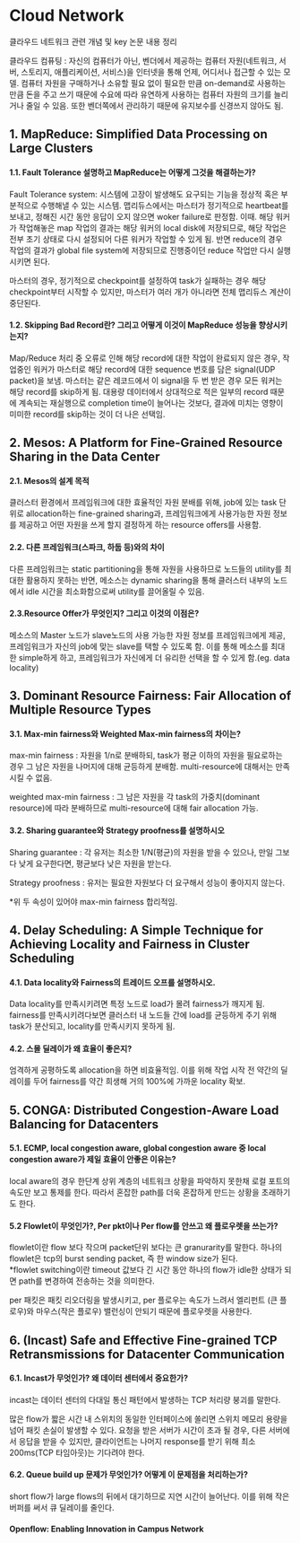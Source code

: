 # Cloud Network

클라우드 네트워크 관련 개념 및 key 논문 내용 정리

클라우드 컴퓨팅 : 자신의 컴퓨터가 아닌, 벤더에서 제공하는 컴퓨터 자원(네트워크, 서버, 스토리지, 애플리케이션, 서비스)을 인터넷을 통해 언제, 어디서나 접근할 수 있는 모델. 컴퓨터 자원을 구매하거나 소유할 필요 없이 필요한 만큼 on-demand로 사용하는 만큼 돈을 주고 쓰기 때문에 수요에 따라 유연하게 사용하는 컴퓨터 자원의 크기를 늘리거나 줄일 수 있음. 또한 벤더쪽에서 관리하기 때문에 유지보수를 신경쓰지 않아도 됨. 


## 1. MapReduce: Simplified Data Processing on Large Clusters

#### 1.1. Fault Tolerance 설명하고 MapReduce는 어떻게 그것을 해결하는가?

Fault Tolerance system: 시스템에 고장이 발생해도 요구되는 기능을 정상적 혹은 부분적으로 수행해낼 수 있는 시스템. 맵리듀스에서는 마스터가 정기적으로 heartbeat를 보내고, 정해진 시간 동안 응답이 오지 않으면 woker failure로 판정함. 이때. 해당 워커가 작업해놓은 map 작업의 결과는 해당 워커의 local disk에 저장되므로, 해당 작업은 전부 초기 상태로 다시 설정되어 다른 워커가 작업할 수 있게 됨. 반면 reduce의 경우 작업의 결과가 global file system에 저장되므로 진행중이던 reduce 작업만 다시 실행시키면 된다.

마스터의 경우, 정기적으로 checkpoint를 설정하여 task가 실패하는 경우 해당 checkpoint부터 시작할 수 있지만, 마스터가 여러 개가 아니라면 전체 맵리듀스 계산이 중단된다.

#### 1.2. Skipping Bad Record란? 그리고 어떻게 이것이 MapReduce 성능을 향상시키는지?

Map/Reduce 처리 중 오류로 인해 해당 record에 대한 작업이 완료되지 않은 경우, 작업중인 워커가 마스터로 해당 record에 대한 sequence 번호를 담은 signal(UDP packet)을 보냄. 마스터는 같은 레코드에서 이 signal을 두 번 받은 경우 모든 워커는 해당 record를 skip하게 됨. 대용량 데이터에서 상대적으로 적은 일부의 record 때문에 계속되는 재실행으로 completion time이 늘어나는 것보다, 결과에 미치는 영향이 미미한 record를 skip하는 것이 더 나은 선택임.


## 2. Mesos: A Platform for Fine-Grained Resource Sharing in the Data Center

#### 2.1. Mesos의 설계 목적

클러스터 환경에서 프레임워크에 대한 효율적인 자원 분배를 위해, job에 있는 task 단위로 allocation하는 fine-grained sharing과, 프레임워크에게 사용가능한 자원 정보를 제공하고 어떤 자원을 쓰게 할지 결정하게 하는 resource offers를 사용함.

#### 2.2. 다른 프레임워크(스파크, 하둡 등)와의 차이

다른 프레임워크는 static partitioning을 통해 자원을 사용하므로 노드들의 utility를 최대한 활용하지 못하는 반면, 메소스는 dynamic sharing을 통해 클러스터 내부의 노드에서 idle 시간을 최소화함으로써 utility를 끌어올릴 수 있음.

#### 2.3.Resource Offer가 무엇인지? 그리고 이것의 이점은?

메소스의 Master 노드가 slave노드의 사용 가능한 자원 정보를 프레임워크에게 제공, 프레임워크가 자신의 job에 맞는 slave를 택할 수 있도록 함. 이를 통해 메소스를 최대한 simple하게 하고, 프레임워크가 자신에게 더 유리한 선택을 할 수 있게 함.(eg. data locality)


## 3. Dominant Resource Fairness: Fair Allocation of Multiple Resource Types

#### 3.1. Max-min fairness와 Weighted Max-min fairness의 차이는?

max-min fairness : 자원을 1/n로 분배하되, task가 평균 이하의 자원을 필요로하는 경우 그 남은 자원을 나머지에 대해 균등하게 분배함. multi-resource에 대해서는 만족시킬 수 없음.

weighted max-min fairness : 그 남은 자원을 각 task의 가중치(dominant resource)에 따라 분배하므로 multi-resource에 대해 fair allocation 가능.

#### 3.2. Sharing guarantee와 Strategy proofness를 설명하시오

Sharing guarantee : 각 유저는 최소한 1/N(평균)의 자원을 받을 수 있으나, 만일 그보다 낮게 요구한다면, 평균보다 낮은 자원을 받는다.

Strategy proofness : 유저는 필요한 자원보다 더 요구해서 성능이 좋아지지 않는다.

*위 두 속성이 있어야 max-min fairness 합리적임.


## 4. Delay Scheduling: A Simple Technique for Achieving Locality and Fairness in Cluster Scheduling

#### 4.1. Data locality와 Fairness의 트레이드 오프를 설명하시오.

Data locality를 만족시키려면 특정 노드로 load가 몰려 fairness가 깨지게 됨. fairness를 만족시키려다보면 클러스터 내 노드들 간에 load를 균등하게 주기 위해 task가 분산되고, locality를 만족시키지 못하게 됨.

#### 4.2. 스몰 딜레이가 왜 효율이 좋은지?

엄격하게 공평하도록 allocation을 하면 비효율적임. 이를 위해 작업 시작 전 약간의 딜레이를 두어 fairness를 약간 희생해 거의 100%에 가까운 locality 확보.


## 5. CONGA: Distributed Congestion-Aware Load Balancing for Datacenters

#### 5.1. ECMP, local congestion aware, global congestion aware 중 local congestion aware가 제일 효율이 안좋은 이유는?

local aware의 경우 한단계 상위 계층의 네트워크 상황을 파악하지 못한채 로컬 포트의 속도만 보고 통제를 한다. 따라서 혼잡한 path를 더욱 혼잡하게 만드는 상황을 초래하기도 한다.

#### 5.2 Flowlet이 무엇인가?, Per pkt이나 Per flow를 안쓰고 왜 플로우렛을 쓰는가?

flowlet이란 flow 보다 작으며 packet단위 보다는 큰 granurarity를 말한다. 하나의 flowlet은 tcp의 burst sending packet, 즉 한 window size가 된다.    
*flowlet switching이란 timeout 값보다 긴 시간 동안 하나의 flow가 idle한 상태가 되면 path를 변경하여 전송하는 것을 의미한다.

per 패킷은 패킷 리오더링을 발생시키고, per 플로우는 속도가 느려서 엘리펀트 (큰 플로우)와 마우스(작은 플로우) 밸런싱이 안되기 때문에 플로우렛을 사용한다.


## 6. (Incast) Safe and Effective Fine-grained TCP Retransmissions for Datacenter Communication

#### 6.1. Incast가 무엇인가? 왜 데이터 센터에서 중요한가?

incast는 데이터 센터의 다대일 통신 패턴에서 발생하는 TCP 처리량 붕괴를 말한다.

많은 flow가 짧은 시간 내 스위치의 동일한 인터페이스에 쏠리면 스위치 메모리 용량을 넘어 패킷 손실이 발생할 수 있다. 요청을 받은 서버가 시간이 초과 될 경우, 다른 서버에서 응답을 받을 수 있지만, 클라이언트는 나머지 response를 받기 위해 최소 200ms(TCP 타임아웃)는 기다려야 한다.

#### 6.2. Queue build up 문제가 무엇인가? 어떻게 이 문제점을 처리하는가?

short flow가 large flows의 뒤에서 대기하므로 지연 시간이 늘어난다. 이를 위해 작은 버퍼를 써서 큐 딜레이를 줄인다.





#### Openflow: Enabling Innovation in Campus Network
